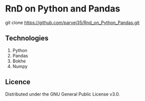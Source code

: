 # RnD on Python and Pandas

git clone https://github.com/parvej35/Rnd_on_Python_Pandas.git

## Technologies
1. Python
2. Pandas
3. Bokhe
4. Numpy

## Licence
Distributed under the GNU General Public License v3.0.


